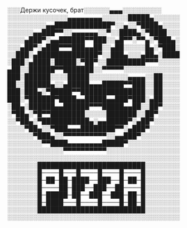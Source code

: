 ░░░Держи кусочек, брат░░░░░░▄▄▄░░░░░░░░░
░░░░░░░░░░░░░░▄▄▄▄▄▄▄▄░░░░░░█████▄░░░░░░
░░░░░░░░░▄▄█████████████▀░░▄░░▀████▄░░░░
░░░░░░▄▄███▀▀░░▄▄▄▄▄▄░░▀░░████▄░▀████░░░
░░░░▄███▀░▄▄██████▀▀███░░▄█▀▀░▀▀▄░▀███▄░
░░░▄██▀░▄███▀▀▀███▄▄██░░▄██░░░░░█▄░▀███░
░░███░▄██████████████▀░░███▄░░░▄██▄░████
░███░▄████░█████░▀██▀░░█████████▀▀▀░░░░░
▄██░░██████▀▀███████░░▀▀▀▀▀░░░░░░░░░░░░░
███░██████░░░░█████░░░░░░░░░▄▄▄▄░░██░░░░
██░░██████▄░░▄█████▄▄▄█████▀▀███░░██░░░░
███░███▄░▀█████▀▀███████████████░░██░░░░
███░▀██████▀████▄▄█████▄▄███▀███░▄██░░░░
░██▄░██████▄▄██████▀▀▀█████▄▄██░░██▀░░░░
░▀██▄░▀█▀▀████████░░░░░███████░░██▀░░░░░
░░▀██▄░▀███████████▄░▄▄█████▀░▄██▀░░░░░░
░░░░▀██▄░░▀███▄▄▄████████▀▀░▄███▀░░░░░░░
░░░░░░▀███▄░░▀▀▀▀▀▀▀▀▀▀░░▄▄███▀░░░░░░░░░
░░░░░░░░▀▀████▄▄▄▄▄▄▄▄█████▀░░░░░░░░░░░░
░░░░░░░░░░░░░▀▀▀▀▀▀▀▀▀▀░░░░░░░░░░░░░░░░░
░░░░░░░░░░░░░░░░░░░░░░░░░░░░░░░░░░░░░░░░
░░░░░░░█████████████████████████░░░░░░░░
░░░░░░░█────█───█────█────█────█░░░░░░░░
░░░░░░░█─██─██─████──███──█─██─█░░░░░░░░
░░░░░░░█────██─███──███──██────█░░░░░░░░
░░░░░░░█─█████─██──███──███─██─█░░░░░░░░
░░░░░░░█─████───█────█────█─██─█░░░░░░░░
░░░░░░░█████████████████████████░░░░░░░░
░░░░░░░░░░░░░░░░░░░░░░░░░░░░░░░░░░░░░░░░

